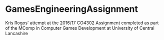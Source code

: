 # GamesEngineeringAssignment
Kris Rogos' attempt at the 2016/17 CO4302 Assignment completed as part of the MComp in Computer Games Development at University of Central Lancashire
